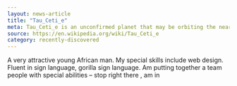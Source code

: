 ```yaml
---
layout: news-article
title: "Tau_Ceti_e"
meta: Tau_Ceti_e is an unconfirmed planet that may be orbiting the nearby Sun-like star Tau_Ceti
source: https://en.wikipedia.org/wiki/Tau_Ceti_e
category: recently-discovered
---
```

A very attractive young African man. My special skills include web design. Fluent in sign language, gorilla sign language. Am putting together a team people with special abilities – stop right there , am in